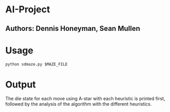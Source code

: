 # AI-Project
## Authors: Dennis Honeyman, Sean Mullen


# Usage

    python sdmaze.py $MAZE_FILE

# Output

The die state for each move using A-star with each heuristic is printed first, 
followed by the analysis of the algorithm with the different heuristics.

